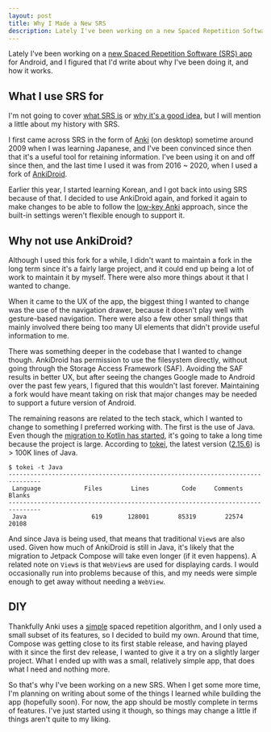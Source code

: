 ```yaml
---
layout: post
title: Why I Made a New SRS
description: Lately I've been working on a new Spaced Repetition Software (SRS) app for Android, and I figured that I'd write about why I've been doing it, and how it works.
---
```


Lately I've been working on a [new Spaced Repetition Software (SRS) app](https://github.com/rsookram/srs) for Android,
and I figured that I'd write about why I've been doing it,
and how it works.

## What I use SRS for

I'm not going to cover [what SRS is](https://en.wikipedia.org/wiki/Spaced_repetition#Software) or [why it's a good idea](https://refold.la/roadmap/stage-0/c/active-study/),
but I will mention a little about my history with SRS.

I first came across SRS in the form of [Anki](https://apps.ankiweb.net/) (on desktop) sometime around 2009 when I was learning Japanese,
and I've been convinced since then that it's a useful tool for retaining information.
I've been using it on and off since then,
and the last time I used it was from 2016 ~ 2020,
when I used a fork of [AnkiDroid](https://github.com/ankidroid/Anki-Android).

Earlier this year,
I started learning Korean,
and I got back into using SRS because of that.
I decided to use AnkiDroid again,
and forked it again to make changes to be able to follow the [low-key Anki](https://refold.la/roadmap/stage-1/a/anki-setup/) approach,
since the built-in settings weren't flexible enough to support it.

## Why not use AnkiDroid?

Although I used this fork for a while,
I didn't want to maintain a fork in the long term since it's a fairly large project,
and it could end up being a lot of work to maintain it by myself.
There were also more things about it that I wanted to change.

When it came to the UX of the app,
the biggest thing I wanted to change was the use of the navigation drawer,
because it doesn't play well with gesture-based navigation.
There were also a few other small things that mainly involved there being too many UI elements that didn't provide useful information to me.

There was something deeper in the codebase that I wanted to change though.
AnkiDroid has permission to use the filesystem directly, without going through the Storage Access Framework (SAF).
Avoiding the SAF results in better UX,
but after seeing the changes Google made to Android over the past few years,
I figured that this wouldn't last forever.
Maintaining a fork would have meant taking on risk that major changes may be needed to support a future version of Android.

The remaining reasons are related to the tech stack,
which I wanted to change to something I preferred working with.
The first is the use of Java.
Even though the [migration to Kotlin has started](https://github.com/ankidroid/Anki-Android/pull/8968),
it's going to take a long time because the project is large.
According to [tokei](https://github.com/XAMPPRocky/tokei),
the latest version ([2.15.6](https://github.com/ankidroid/Anki-Android/releases/tag/v2.15.6)) is > 100K lines of Java.

```shell
$ tokei -t Java
-------------------------------------------------------------------------------
 Language            Files        Lines         Code     Comments       Blanks
-------------------------------------------------------------------------------
 Java                  619       128001        85319        22574        20108
```

And since Java is being used,
that means that traditional `View`s are also used.
Given how much of AnkiDroid is still in Java,
it's likely that the migration to Jetpack Compose will take even longer
(if it even happens).
A related note on `View`s is that `WebView`s are used for displaying cards.
I would occasionally run into problems because of this,
and my needs were simple enough to get away without needing a `WebView`.

## DIY

Thankfully Anki uses a [simple](https://eshapard.github.io/anki/target-an-80-90-percent-success-rate-in-anki.html) spaced repetition algorithm,
and I only used a small subset of its features,
so I decided to build my own.
Around that time,
Compose was getting close to its first stable release,
and having played with it since the first dev release,
I wanted to give it a try on a slightly larger project.
What I ended up with was a small,
relatively simple app,
that does what I need and nothing more.

So that's why I've been working on a new SRS.
When I get some more time,
I'm planning on writing about some of the things I learned while building the app (hopefully soon).
For now,
the app should be mostly complete in terms of features.
I've just started using it though,
so things may change a little if things aren't quite to my liking.
